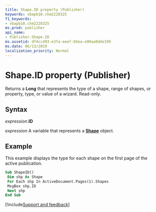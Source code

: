 ```yaml
---
title: Shape.ID property (Publisher)
keywords: vbapb10.chm2228325
f1_keywords:
- vbapb10.chm2228325
ms.prod: publisher
api_name:
- Publisher.Shape.ID
ms.assetid: df4ccd93-e3fa-eeef-b5ea-e99aa0dde199
ms.date: 06/13/2019
localization_priority: Normal
---
```



# Shape.ID property (Publisher)

Returns a **Long** that represents the type of a shape, range of shapes, or property, type, or value of a wizard. Read-only.


## Syntax

_expression_.**ID**

_expression_ A variable that represents a **[Shape](Publisher.Shape.md)** object.


## Example

This example displays the type for each shape on the first page of the active publication.

```vb
Sub ShapeID() 
 Dim shp As Shape 
 For Each shp In ActiveDocument.Pages(1).Shapes 
 MsgBox shp.ID 
 Next shp 
End Sub
```

[!include[Support and feedback](~/includes/feedback-boilerplate.md)]